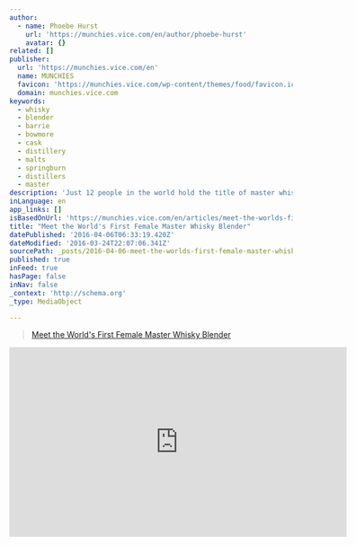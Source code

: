 ```yaml
---
author:
  - name: Phoebe Hurst
    url: 'https://munchies.vice.com/en/author/phoebe-hurst'
    avatar: {}
related: []
publisher:
  url: 'https://munchies.vice.com/en'
  name: MUNCHIES
  favicon: 'https://munchies.vice.com/wp-content/themes/food/favicon.ico'
  domain: munchies.vice.com
keywords:
  - whisky
  - blender
  - barrie
  - bowmore
  - cask
  - distillery
  - malts
  - springburn
  - distillers
  - master
description: 'Just 12 people in the world hold the title of master whisky blender, a role requiring extraordinary sense of smell and supreme distilling know-how.'
inLanguage: en
app_links: []
isBasedOnUrl: 'https://munchies.vice.com/en/articles/meet-the-worlds-first-female-master-whisky-blender'
title: "Meet the World's First Female Master Whisky Blender"
datePublished: '2016-04-06T06:33:19.420Z'
dateModified: '2016-03-24T22:07:06.341Z'
sourcePath: _posts/2016-04-06-meet-the-worlds-first-female-master-whisky-blender.md
published: true
inFeed: true
hasPage: false
inNav: false
_context: 'http://schema.org'
_type: MediaObject

---
```

> [Meet the World's First Female Master Whisky Blender][0]

<iframe src="https://munchies.vice.com/en/articles/meet-the-worlds-first-female-master-whisky-blender/embed" width="600" height="338" title="Embedded WordPress Post" frameborder="0" scrolling="no" style=""></iframe>



[0]: https://munchies.vice.com/en/articles/meet-the-worlds-first-female-master-whisky-blender